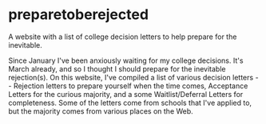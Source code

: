 # preparetoberejected
A website with a list of college decision letters to help prepare for the inevitable.

Since January I've been anxiously waiting for my college decisions. It's March already, and so I thought I should prepare for the inevitable rejection(s). On this website, I've compiled a list of various decision letters -- Rejection letters to prepare yourself when the time comes, Acceptance Letters for the curious majority, and a some Waitlist/Deferral Letters for completeness. Some of the letters come from schools that I've applied to, but the majority comes from various places on the Web.
